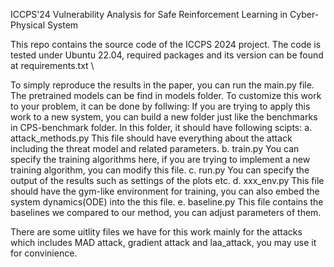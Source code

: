 ICCPS'24 Vulnerability Analysis for Safe Reinforcement Learning in Cyber-Physical System

This repo contains the source code of the ICCPS 2024 project.
The code is tested under Ubuntu 22.04, required packages and its version can be found at requirements.txt \

To simply reproduce the results in the paper, you can run the main.py file. \
The pretrained models can be find in models folder.
To customize this work to your problem, it can be done by follwing:
If you are trying to apply this work to a new system, you can build a new folder just like the benchmarks in CPS-benchmark folder.
   In this folder, it should have following scipts:
   a. attack_methods.py This file should have everything about the attack including the threat model and related parameters.
   b. train.py You can specify the training algorithms here, if you are trying to implement a new training algorithm, you can modify this file.
   c. run.py You can specify the output of the results such as settings of the plots etc.
   d. xxx_env.py This file should have the gym-like environment for training, you can also embed the system dynamics(ODE) into the this file.
   e. baseline.py This file contains the baselines we compared to our method, you can adjust parameters of them.
   
There are some uitlity files we have for this work mainly for the attacks which includes MAD attack, gradient attack and laa_attack, you may use it for convinience.
